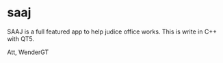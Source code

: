 saaj
====

SAAJ is a full featured app to help judice office works. This is write in C++ with QT5.

Att,
WenderGT
